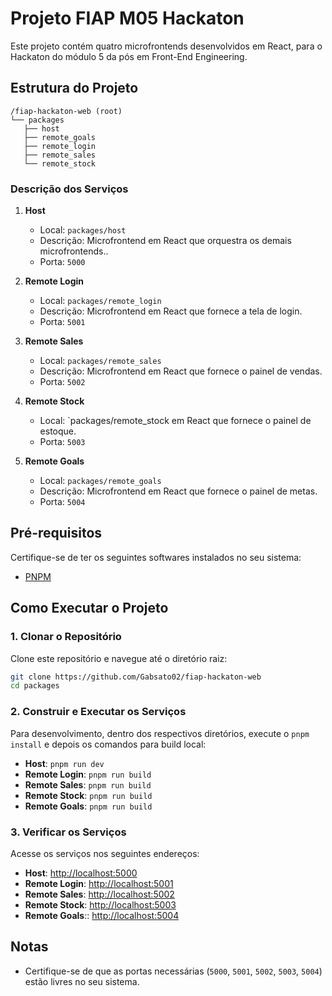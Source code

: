 # Projeto FIAP M05 Hackaton

Este projeto contém quatro microfrontends desenvolvidos em React, para o Hackaton do módulo 5 da pós em Front-End Engineering.

## Estrutura do Projeto

```
/fiap-hackaton-web (root)
└── packages
   ├── host
   ├── remote_goals
   ├── remote_login
   ├── remote_sales
   └── remote_stock
```

### Descrição dos Serviços

1. **Host**
   - Local: `packages/host`
   - Descrição: Microfrontend em React que orquestra os demais microfrontends..
   - Porta: `5000`

2. **Remote Login**
   - Local: `packages/remote_login`
   - Descrição: Microfrontend em React que fornece a tela de login.
   - Porta: `5001`
   
2. **Remote Sales**
   - Local: `packages/remote_sales`
   - Descrição: Microfrontend em React que fornece o painel de vendas.
   - Porta: `5002`
   
2. **Remote Stock**
   - Local: `packages/remote_stock em React que fornece o painel de estoque.
   - Porta: `5003`
   
2. **Remote Goals**
   - Local: `packages/remote_goals`
   - Descrição: Microfrontend em React que fornece o painel de metas.
   - Porta: `5004`

## Pré-requisitos

Certifique-se de ter os seguintes softwares instalados no seu sistema:

- [PNPM](https://pnpm.io/pt/)

## Como Executar o Projeto

### 1. Clonar o Repositório

Clone este repositório e navegue até o diretório raiz:

```bash
git clone https://github.com/Gabsato02/fiap-hackaton-web
cd packages
```

### 2. Construir e Executar os Serviços

Para desenvolvimento, dentro dos respectivos diretórios, execute o `pnpm install` e depois os comandos para build local:

- **Host**: `pnpm run dev`
- **Remote Login**: `pnpm run build`
- **Remote Sales**: `pnpm run build`
- **Remote Stock**: `pnpm run build`
- **Remote Goals**: `pnpm run build`

### 3. Verificar os Serviços

Acesse os serviços nos seguintes endereços:

- **Host**: [http://localhost:5000](http://localhost:5000)
- **Remote Login**: [http://localhost:5001](http://localhost:5001)
- **Remote Sales**: [http://localhost:5002](http://localhost:5002)
- **Remote Stock**: [http://localhost:5003](http://localhost:5003)
- **Remote Goals**:: [http://localhost:5004](http://localhost:5004)


## Notas

- Certifique-se de que as portas necessárias (`5000`, `5001`, `5002`, `5003`, `5004`) estão livres no seu sistema.
